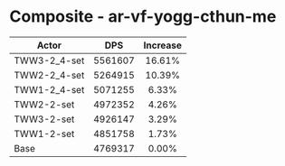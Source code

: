 # Composite - ar-vf-yogg-cthun-me
| Actor | DPS | Increase |
|---|:---:|:---:|
|TWW3-2_4-set|5561607|16.61%|
|TWW2-2_4-set|5264915|10.39%|
|TWW1-2_4-set|5071255|6.33%|
|TWW2-2-set|4972352|4.26%|
|TWW3-2-set|4926147|3.29%|
|TWW1-2-set|4851758|1.73%|
|Base|4769317|0.00%|
